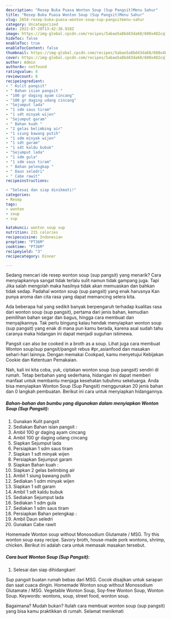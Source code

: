 ```yaml
---
description: "Resep Buka Puasa Wonton Soup (Sup Pangsit)Menu Sahur"
title: "Resep Buka Puasa Wonton Soup (Sup Pangsit)Menu Sahur"
slug: 2654-resep-buka-puasa-wonton-soup-sup-pangsitmenu-sahur
category: Uncategorized
date: 2022-07-20T13:42:36.910Z
image: https://img-global.cpcdn.com/recipes/5abae5a8bd43da68/680x482cq70/wonton-soup-sup-pangsit-foto-resep-utama.jpg
hideToc: false
enableToc: true
enableTocContent: false
thumbnail: https://img-global.cpcdn.com/recipes/5abae5a8bd43da68/680x482cq70/wonton-soup-sup-pangsit-foto-resep-utama.jpg
cover: https://img-global.cpcdn.com/recipes/5abae5a8bd43da68/680x482cq70/wonton-soup-sup-pangsit-foto-resep-utama.jpg
author: Admin
authorAv: notfound
ratingvalue: 4
reviewcount: 8
recipeingredient:
- " Kulit pangsit"
- " Bahan isian pangsit "
- "100 gr daging ayam cincang"
- "100 gr daging udang cincang"
- "Sejumput lada"
- "1 sdm saus tiram"
- "1 sdt minyak wijen"
- "Sejumput garam"
- " Bahan kuah "
- "2 gelas belimbing air"
- "1 siung bawang putih"
- "1 sdm minyak wijen"
- "1 sdt garam"
- "1 sdt kaldu bubuk"
- "Sejumput lada"
- "1 sdm gula"
- "1 sdm saus tiram"
- " Bahan pelengkap "
- " Daun seledri"
- " Cabe rawit"
recipeinstructions:

- "Selesai dan siap dinikmati!"
categories:
- Resep
tags:
- wonton
- soup
- sup

katakunci: wonton soup sup 
nutrition: 215 calories
recipecuisine: Indonesian
preptime: "PT36M"
cooktime: "PT36M"
recipeyield: "3"
recipecategory: Dinner

---
```



Sedang mencari ide resep wonton soup (sup pangsit) yang menarik? Cara menyiapkannya sangat tidak terlalu sulit namun tidak gampang juga. Tapi Jika salah mengolah maka hasilnya tidak akan memuaskan dan bahkan tidak sedap. Padahal wonton soup (sup pangsit) yang enak harusnya Kan punya aroma dan cita rasa yang dapat memancing selera kita.


Ada beberapa hal yang sedikit banyak berpengaruh terhadap kualitas rasa dari wonton soup (sup pangsit), pertama dari jenis bahan, kemudian pemilihan bahan segar dan bagus, hingga cara membuat dan menyajikannya. Tak perlu bingung kalau hendak menyiapkan wonton soup (sup pangsit) yang enak di mana pun kamu berada, karena asal sudah tahu caranya maka hidangan ini dapat menjadi suguhan istimewa.

Pangsit can also be cooked in a broth as a soup. Lihat juga cara membuat Wonton soup/sup pangsit/pangsit rebus #pr_asianfood dan masakan sehari-hari lainnya. Dengan memakai Cookpad, kamu menyetujui Kebijakan Cookie dan Ketentuan Pemakaian.


Nah, kali ini kita coba, yuk, ciptakan wonton soup (sup pangsit) sendiri di rumah. Tetap berbahan yang sederhana, hidangan ini dapat memberi manfaat untuk membantu menjaga kesehatan tubuhmu sekeluarga. Anda bisa menyiapkan Wonton Soup (Sup Pangsit) menggunakan 20 jenis bahan dan 0 langkah pembuatan. Berikut ini cara untuk menyiapkan hidangannya.

<!--inarticleads1-->

##### Bahan-bahan dan bumbu yang digunakan dalam menyiapkan Wonton Soup (Sup Pangsit):

1. Gunakan  Kulit pangsit
1. Sediakan  Bahan isian pangsit :
1. Ambil 100 gr daging ayam cincang
1. Ambil 100 gr daging udang cincang
1. Siapkan Sejumput lada
1. Persiapkan 1 sdm saus tiram
1. Siapkan 1 sdt minyak wijen
1. Persiapkan Sejumput garam
1. Siapkan  Bahan kuah :
1. Siapkan 2 gelas belimbing air
1. Ambil 1 siung bawang putih
1. Sediakan 1 sdm minyak wijen
1. Siapkan 1 sdt garam
1. Ambil 1 sdt kaldu bubuk
1. Sediakan Sejumput lada
1. Sediakan 1 sdm gula
1. Sediakan 1 sdm saus tiram
1. Persiapkan  Bahan pelengkap :
1. Ambil  Daun seledri
1. Gunakan  Cabe rawit


Homemade Wonton soup without Monosodium Glutamate / MSG. Try this wonton soup easy recipe. Savory broth, house-made pork wontons, shrimp, chicken. Berikut ini adalah cara untuk memasak masakan tersebut. 

<!--inarticleads2-->

##### Cara buat Wonton Soup (Sup Pangsit):


1. Selesai dan siap dihidangkan!

Sup pangsit buatan rumah bebas dari MSG. Cocok disajikan untuk sarapan dan saat cuaca dingin. Homemade Wonton soup without Monosodium Glutamate / MSG. Vegetable Wonton Soup, Soy-free Wonton Soup, Wonton Soup. Keywords: wontons, soup, street food, wonton soup. 

Bagaimana? Mudah bukan? Itulah cara membuat wonton soup (sup pangsit) yang bisa kamu praktikkan di rumah. Selamat menikmati
